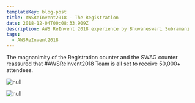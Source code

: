 ```yaml
---
templateKey: blog-post
title: AWSReInvent2018 - The Registration
date: 2018-12-04T00:08:33.909Z
description: AWS ReInvent 2018 experience by Bhuvaneswari Subramani
tags:
  - AWSReInvent2018
---
```

The magnanimity of the Registration counter and the SWAG counter reassured that #AWSReInvent2018 Team is all set to receive 50,000+ attendees.

![null](/img/registration.png)

![null](/img/registration_2.png)
